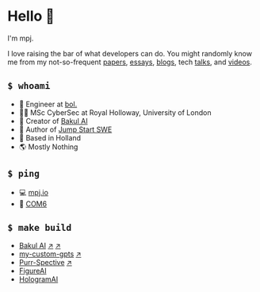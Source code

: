 # Hello 🦝

I'm mpj.

I love raising the bar of what developers can do. You might randomly know me from my not-so-frequent [papers][GSCHOLAR], [essays][COM6], [blogs][BLOGS], tech [talks][TALKS], and [videos][YOUTUBE].

## `$ whoami`

- 🏢 Engineer at [bol.](https://github.com/bolcom)
- 👨‍🎓 MSc CyberSec at Royal Holloway, University of London
- 🎨 Creator of [Bakul AI][Bakul-AI]
- 📕 Author of [Jump Start SWE](https://leanpub.com/jump-swe)
- 📍 Based in Holland
- 🌎 Mostly Nothing

## `$ ping`

- 💻 [mpj.io](https://mpj.io)
- 📰 [COM6][COM6]

## `$ make build`

- [Bakul AI][Bakul-AI] [↗][Bakul-AI-repo] [↗][Bakul-AI-MCP-repo]
- [my-custom-gpts][my-custom-gpts] [↗][my-custom-gpts-fork]
- [Purr-Spective][Purr-Spective] [↗][Purr-Spective-fork]
- [FigureAI][FigureAI]
- [HologramAI][HologramAI]



[COM6]: https://com6.substack.com
[BLOGS]: https://blog.mpj.io
[TALKS]: https://www.youtube.com/playlist?list=PLAyGmsMkxdUrsI6X2E_CqM8VMLfftdMX8
[YOUTUBE]: https://www.youtube.com/@yokulguy
[GSCHOLAR]: https://scholar.google.com/citations?user=aRReMSEAAAAJ&hl=en
[my-custom-gpts]: https://my-custom-gpts.vercel.app
[my-custom-gpts-fork]: https://github.com/empeje/otwarte-system-oprogramowania/tree/master/packages/my-custom-gpts
[Purr-Spective]: https://chromewebstore.google.com/detail/purrspective/iapjmbmobcahmeebddonncajaeciefdf?hl=nl
[Purr-Spective-fork]: https://github.com/kulkultech/purr-spective
[FigureAI]: https://figureai.andalas.co
[HologramAI]: http://hologram.kul.to
[Bakul-AI]: https://ba.kul.to
[Bakul-AI-repo]: https://github.com/empeje/bakul
[Bakul-AI-MCP-repo]: https://github.com/empeje/bakul-mcp
